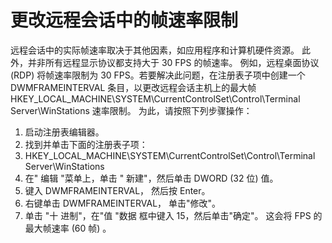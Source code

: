 # 更改远程会话中的帧速率限制

远程会话中的实际帧速率取决于其他因素，如应用程序和计算机硬件资源。 此外，并非所有远程显示协议都支持大于 30 FPS 的帧速率。 例如，远程桌面协议 (RDP) 将帧速率限制为 30 FPS。若要解决此问题，在注册表子项中创建一个 DWMFRAMEINTERVAL 条目，以更改远程会话主机上的最大帧 HKEY_LOCAL_MACHINE\SYSTEM\CurrentControlSet\Control\Terminal Server\WinStations 速率限制。 为此，请按照下列步骤操作：

1. 启动注册表编辑器。
2. 找到并单击下面的注册表子项：
3. HKEY_LOCAL_MACHINE\SYSTEM\CurrentControlSet\Control\Terminal Server\WinStations
4. 在" 编辑 "菜单上，单击 " 新建"，然后单击 DWORD (32 位) 值。
5. 键入 DWMFRAMEINTERVAL， 然后按 Enter。
6. 右键单击 DWMFRAMEINTERVAL， 单击"修改"。
7. 单击 "十 进制"，在"值 "数据 框中键入 15，然后单击"确定"。 这会将 FPS 的最大帧速率 (60 帧) 。
